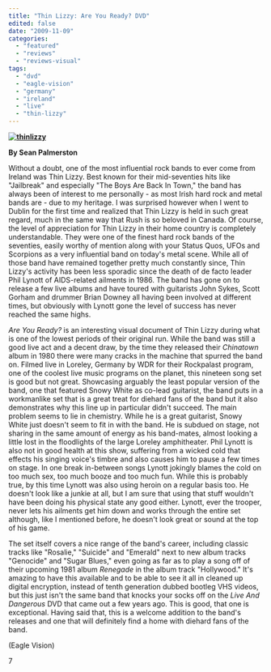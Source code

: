 ```yaml
---
title: "Thin Lizzy: Are You Ready? DVD"
edited: false
date: "2009-11-09"
categories:
  - "featured"
  - "reviews"
  - "reviews-visual"
tags:
  - "dvd"
  - "eagle-vision"
  - "germany"
  - "ireland"
  - "live"
  - "thin-lizzy"
---
```


**[![thinlizzy](http://www.hellbound.ca/wp-content/uploads/2009/11/thinlizzy.jpg "thinlizzy")](http://www.hellbound.ca/wp-content/uploads/2009/11/thinlizzy.jpg)**

**By Sean Palmerston**

Without a doubt, one of the most influential rock bands to ever come from Ireland was Thin Lizzy. Best known for their mid-seventies hits like "Jailbreak" and especially "The Boys Are Back In Town," the band has always been of interest to me personally - as most Irish hard rock and metal bands are - due to my heritage. I was surprised however when I went to Dublin for the first time and realized that Thin Lizzy is held in such great regard, much in the same way that Rush is so beloved in Canada. Of course, the level of appreciation for Thin Lizzy in their home country is completely understandable. They were one of the finest hard rock bands of the seventies, easily worthy of mention along with your Status Quos, UFOs and Scorpions as a very influential band on today's metal scene. While all of those band have remained together pretty much constantly since, Thin Lizzy's activity has been less sporadic since the death of de facto leader Phil Lynott of AIDS-related ailments in 1986. The band has gone on to release a few live albums and have toured with guitarists John Sykes, Scott Gorham and drummer Brian Downey all having been involved at different times, but obviously with Lynott gone the level of success has never reached the same highs.

_Are You Ready?_ is an interesting visual document of Thin Lizzy during what is one of the lowest periods of their original run. While the band was still a good live act and a decent draw, by the time they released their _Chinatown_ album in 1980 there were many cracks in the machine that spurred the band on. Filmed live in Loreley, Germany by WDR for their Rockpalast program, one of the coolest live music programs on the planet, this nineteen song set is good but not great. Showcasing arguably the least popular version of the band, one that featured Snowy White as co-lead guitarist, the band puts in a workmanlike set that is a great treat for diehard fans of the band but it also demonstrates why this line up in particular didn't succeed. The main problem seems to lie in chemistry. While he is a great guitarist, Snowy White just doesn't seem to fit in with the band. He is subdued on stage, not sharing in the same amount of energy as his band-mates, almost looking a little lost in the floodlights of the large Loreley amphitheater. Phil Lynott is also not in good health at this show, suffering from a wicked cold that effects his singing voice's timbre and also causes him to pause a few times on stage. In one break in-between songs Lynott jokingly blames the cold on too much sex, too much booze and too much fun. While this is probably true, by this time Lynott was also using heroin on a regular basis too. He doesn't look like a junkie at all, but I am sure that using that stuff wouldn't have been doing his physical state any good either. Lynott, ever the trooper, never lets his ailments get him down and works through the entire set although, like I mentioned before, he doesn't look great or sound at the top of his game.

The set itself covers a nice range of the band's career, including classic tracks like "Rosalie," "Suicide" and "Emerald" next to new album tracks "Genocide" and "Sugar Blues," even going as far as to play a song off of their upcoming 1981 album _Renegade_ in the album track "Hollywood." It's amazing to have this available and to be able to see it all in cleaned up digital encryption, instead of tenth generation dubbed bootleg VHS videos, but this just isn't the same band that knocks your socks off on the _Live And Dangerous_ DVD that came out a few years ago. This is good, that one is exceptional. Having said that, this is a welcome addition to the band's releases and one that will definitely find a home with diehard fans of the band.

(Eagle Vision)

7
